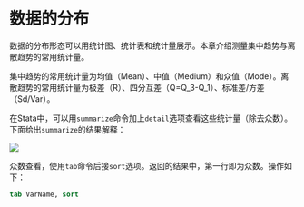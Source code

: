 ﻿# 数据的分布

数据的分布形态可以用统计图、统计表和统计量展示。本章介绍测量集中趋势与离散趋势的常用统计量。

集中趋势的常用统计量为均值（Mean）、中值（Medium）和众值（Mode）。离散趋势的常用统计量为极差（R）、四分互差（Q=Q_3-Q_1）、标准差/方差（Sd/Var）。

在Stata中，可以用`summarize`命令加上`detail`选项查看这些统计量（除去众数）。下面给出`summarize`的结果解释：

![](https://media.hedaozi.com/docs/data-analysis-and-software-application/data-distribution-1.png)

众数查看，使用`tab`命令后接`sort`选项。返回的结果中，第一行即为众数。操作如下：

```stata
tab VarName, sort
```
